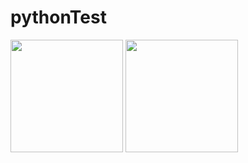 # pythonTest
<img src="https://user-images.githubusercontent.com/88416263/176719154-f91726de-fb72-441d-96e3-f1e77295281b.png" width=180>  <img src="https://user-images.githubusercontent.com/88416263/176719132-b2103990-4e83-4199-b0b6-8dcd67de3ccb.png" width=180> 
